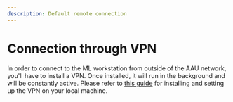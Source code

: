 ```yaml
---
description: Default remote connection
---
```


# Connection through VPN

In order to connect to the ML workstation from outside of the AAU network, you'll have to install a VPN. Once installed, it will run in the background and will be constantly active. Please refer to [this guide](https://www.en.its.aau.dk/instructions/VPN/) for installing and setting up the VPN on your local machine.
